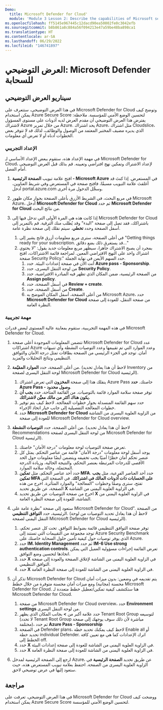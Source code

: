 ```yaml
---
Demo:
  title: Microsoft Defender for Cloud'
  module: 'Module 3 Lesson 2: Describe the capabilities of Microsoft security solutions: Describe security management capabilities of Azure'
ms.openlocfilehash: ff5145e967445c12dacd90ea50002fe0c3042efb
ms.sourcegitcommit: b8b861a8c884a56f094213e47a59be48ba898ca1
ms.translationtype: HT
ms.contentlocale: ar-SA
ms.lasthandoff: 06/29/2022
ms.locfileid: "146741897"
---
```

# <a name="demo-microsoft-defender-for-cloud"></a>العرض التوضيحي: Microsoft Defender للسحابة

## <a name="demo-scenario"></a>سيناريو العرض التوضيحي

في هذا العرض التوضيحي، ستتعرف على Microsoft Defender for Cloud وتوضح كيف يمكن استخدام Azure Secure Score لتحسين الوضع الأمني للمؤسسة.  ملاحظة: يفترض هذا العرض التوضيحي أن مقدم العرض لديه أذونات على مستوى المسؤول لاشتراك Azure من خلال تمرير Azure.  يحد اشتراك Azure، مثل اشتراك Cloudslice، الذي يديره مضيف المختبر المعتمد من الوصول والوظائف، لذلك قد لا تتوفر بعض الخطوات أدناه أو لا تعرض أي معلومات.

### <a name="demo-setup"></a>الإعداد التجريبي

في مهمة الإعداد هذه، ستقوم ببعض الإعداد الأساسي لـ Microsoft Defender for Cloud، لإعداد الاشتراك وتمكين نهج افتراضي وتعيينه. قم بذلك قبل العرض التوضيحي أمام الفصل. 

1. افتح علامة تبويب **الصفحة الرئيسية - Microsoft Azure** في المستعرض.  إذا كنتَ قد أغلقتَ علامة التبويب مسبقًا، فافتح صفحة في المستعرض وفي شريط العناوين، أدخل portal.azure.com وسجِّل الدخول مرة أخرى.

1. في مربع البحث، في الشريط الأزرق بأعلى الصفحة بجوار مكان ظهور Microsoft Azure، أدخل **Microsoft Defender for Cloud** ثم حدد **Microsoft Defender for Cloud** من نتائج البحث.

1. إذا كانت هذه هي المرة الأولى التي تدخل فيها إلى Microsoft Defender for Cloud باشتراكك، فقد تصل إلى صفحة "البدء" وقد يُطلب منك الترقية.  قم بالتمرير إلى أسفل الصفحة وحدد **تخطي**.  سيتم نقلك إلى صفحة نظرة عامة.
    1. في أعلى الصفحة، سترى مربع معلومات أزرق فاتح يشير إلى "Getting things ready for your subscription. قد يستغرق ذلك بضع دقائق..."
    1. بمجرد أن يصبح الاشتراك جاهزا، سيظهر مربع معلومات جديد يقول: "لا يحتوي اشتراك واحد على النهج الافتراضي المعين. لمراجعة قائمة الاشتراكات، افتح صفحة Security Policy."  حدد السهم الأيمن في نهاية الجملة.
        1. أنت الآن في صفحة إعدادات البيئة. حدد **Azure pass - Sponsorship**. 
        1. من لوحة التنقل اليسرى، حدد **Security Policy**.
        1. من الصفحة الرئيسية، ضمن المكان الذي تظهر فيه المبادرة الافتراضية، حدد **Assign policy**.
        1. في أسفل الصفحة، حدد ⁧**⁩Review + create⁧**⁩.
        1. من أسفل الصفحة، حدد **Create**.
        1. من أعلى الصفحة، أسفل المكان الموضح به Microsoft Azure، حدد **Microsoft Defender for Cloud** من صفحة التنقل، للعودة إلى صفحة النظرة العامة.

### <a name="demo-task"></a>مهمة تجريبية

في هذه المهمة التجريبية، ستقوم بمعاينة عالية المستوى لبعض قدرات Microsoft Defender for Cloud.

1. تتضمن المعلومات الموجودة أعلى صفحة Microsoft Defender for Cloud عدد اشتراكات Azure وعدد الموارد التي تم تقييمها وعدد التوصيات النشطة وأي تنبيهات أمان.  توجد في الجزء الرئيسي من الصفحة بطاقات تمثل درجة الأمان والتوافق التنظيمي ونتائج التحليلات والمزيد.  

1. من أعلى الصفحة، حدد **الموارد المقيّمة**.  (لاحظ أن هذا يعادل تحديد Inventory من لوحة التنقل اليسرى لصفحة Microsoft Defender for Cloud الرئيسية).
    1. ينقلك هذا إلى صفحة **المخزون** التي تعرض اشتراك Azure Pass خاصتك.  **حدد Azure Pass - وصول محدود**.
    1. توفر صفحة سلامة الموارد قائمة بالتوصيات.  من القائمة المتاحة، حدد **يجب أن يكون هناك أكثر من مالك معيَّن لاشتراكك.**
    1. حدد سهم القائمة المنسدلة بجوار خطوات المعالجة. لاحظ كيف يتم توفير خطوات المعالجة التفصيلية إلى جانب خيار اتخاذ الإجراء.  
    1. حدد **Microsoft Defender for Cloud** من الزاوية العلوية اليسرى من الشاشة للعودة إلى صفحة Microsoft Defender for Cloud overview.

1. من أعلى الصفحة، حدد **التوصيات النشطة**.  (لاحظ أن هذا يعادل تحديد Recommendations من لوحة التنقل اليسرى لصفحة Microsoft Defender for Cloud الرئيسية).
    1. تعرض صفحة التوصيات لوحة معلومات "درجة الأمان" خاصتك.
    1. يوجد أسفل لوحة معلومات "درجة الأمان" قائمة من عناصر التحكم. يمثل كل عنصر تحكم أمان خطرًا أمنيًا يجب تخفيفه ويتضمن أيضًا معلومات حول الحد الأقصى للدرجات المرتبطة بعنصر التحكم، والنتيجة الحالية، وزيادة الدرجة المحتملة، وحالة سلامة الموارد.  
    1. حدد أحد عناصر التحكم، مثل **تمكين MFA**.  حدد أحد العناصر الفرعية، مثل **يجب تمكين MFA على الحسابات ذات أذونات المالك في اشتراكك**.  في الصفحة التي تفتح، سترى وصفًا وخطوات "المعالجة" والموارد المتأثرة. اخرج من هذه الصفحة، عن طريق تحديد **X** في الزاوية العلوية اليمنى من الشاشة.
    1. اخرج من صفحة التوصيات عن طريق تحديد **X** في الزاوية العلوية اليمنى من الشاشة، للعودة إلى صفحة النظرة العامة.

1. ستعود إلى صفحة "نظرة عامة على Microsoft Defender for Cloud".  من الصفحة الرئيسية، حدد **التوافق التنظيمي**. (لاحظ أن هذا يعادل تحديد التوصيات من لوحة التنقل اليمنى لصفحة Microsoft Defender for Cloud الرئيسية).
    1. توفر صفحة التوافق التنظيمي قائمة بضوابط التوافق.  تحت كل عنصر تحكم، توجد مجموعة من التقييمات التي تستند إلى Azure Security Benchmark الذي يوفر توصيات حول كيفية تأمين حلول السحابة خاصتك على Azure.
    1. حدد **IM. Identity Management** ثم حدد **IM-6 Use strong authentication controls**.  تعرض القائمة إجراءات مسؤولية العميل التي يمكن اتخاذها لتحسين وضع التوافق.
    1. حدد **X** في الزاوية العلوية اليمنى من الشاشة لإغلاق الصفحة والعودة إلى صفحة التوافق التنظيمي.
    1. حدد **X** في الزاوية العلوية اليمنى من الشاشة للعودة إلى صفحة النظرة العامة.

1. تذكر أن Microsoft Defender for Cloud يتم تقديمه في وضعين: بدون ميزات أمان محسنة (مجانية) ومع ميزات أمان محسنة متوفرة من خلال خطط Microsoft Defender for Cloud. هنا ستكتشف كيفية تمكين/تعطيل خطط متعددة لـ Microsoft Defender for Cloud.
    1. من صفحة Microsoft Defender for Cloud overview، حدد **Environment settings** من لوحة التنقل اليسرى.
    1. حدد علامة أكبر من **>** بجانب المكان الذي يظهر Tenant Root Group لتوسيعه (لا تحدد Tenant Root Group مباشرة لأن ذلك سوف يوجهك إلى صفحة مختلفة)، ثم حدد **Azure Pass - Sponsorship**
    1. في الصفحة Defender plans، لاحظ كيف يمكنك تحديد خطة Enable all أو تحديد خطة individual Defender. اترك الإعدادات كما هي مع تعيين كافة الخطط إلى off.
    1. حدد **X** في الزاوية العلوية اليمنى من الشاشة للعودة إلى صفحة إعدادات البيئة.
    1. حدد **X** في الزاوية العلوية اليمنى من الشاشة للعودة إلى صفحة النظرة العامة.

1. ارجع إلى الصفحة الرئيسية لمدخل Azure، عن طريق تحديد **الصفحة الرئيسية** في الزاوية العلوية اليسرى من الصفحة.  احتفظ بعلامة تبويب المستعرض هذه، حيث ستعود إليها في عرض توضيحي لاحق.

## <a name="review"></a>مراجعة

في هذا العرض التوضيحي، تعرفت على Microsoft Defender for Cloud ووضحت كيف يمكن استخدام Azure Secure Score لتحسين الوضع الأمني للمؤسسة.
